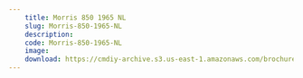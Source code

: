 ```yaml
---
    title: Morris 850 1965 NL
    slug: Morris-850-1965-NL
    description:
    code: Morris-850-1965-NL
    image:
    download: https://cmdiy-archive.s3.us-east-1.amazonaws.com/brochures/documents/Morris+850+1965+NL.pdf
---
```

<!-- Content of the page -->

##
        
